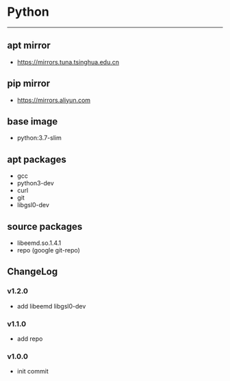 # Python

---

## apt mirror

- https://mirrors.tuna.tsinghua.edu.cn

## pip mirror

- https://mirrors.aliyun.com

## base image

- python:3.7-slim

## apt packages

- gcc 
- python3-dev 
- curl
- git
- libgsl0-dev

## source packages

- libeemd.so.1.4.1
- repo (google git-repo)



## ChangeLog

### v1.2.0

- add libeemd libgsl0-dev


### v1.1.0

- add repo

### v1.0.0

- init commit

